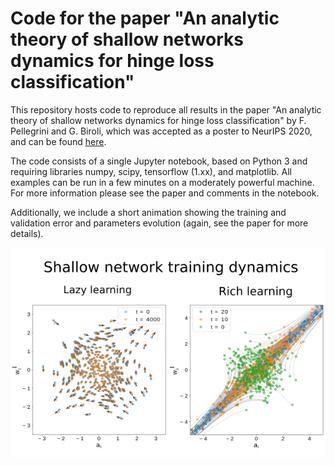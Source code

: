 # Code for the paper "An analytic theory of shallow networks dynamics for hinge loss classification"

This repository hosts code to reproduce all results in the paper "An analytic theory of shallow networks dynamics for hinge loss classification" by F. Pellegrini and G. Biroli, which was accepted as a poster to NeurIPS 2020, and can be found [here](https://arxiv.org/abs/2006.11209).

The code consists of a single Jupyter notebook, based on Python 3 and requiring libraries numpy, scipy, tensorflow (1.xx), and matplotlib.
All examples can be run in a few minutes on a moderately powerful machine.
For more information please see the paper and comments in the notebook.

Additionally, we include a short animation showing the training and validation error and parameters evolution (again, see the paper for more details).

![Training dynamics](/DynHingeLoss_Thumbnail.png)
